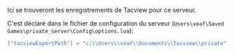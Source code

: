 Ici se trouveront les enregistrements de Tacview pour ce serveur.

C'est déclaré dans le fichier de configuration du serveur (`Users\veaf\Saved Games\private_server\Config\options.lua`):

```lua
["tacviewExportPath"] = "c:\\Users\\veaf\\Documents\\Tacview\\private",
```